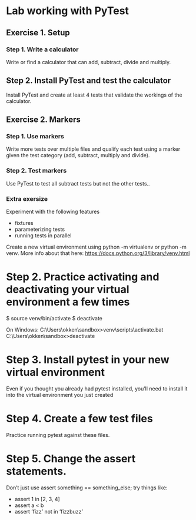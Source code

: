 
# Lab working with PyTest

## Exercise 1. Setup

### Step 1. Write a calculator
Write or find a calculator that can add, subtract, divide and multiply. 

## Step 2.  Install PyTest and test the calculator
Install PyTest and create at least 4 tests that validate the workings of the calculator. 

## Exercise 2. Markers

### Step 1. Use markers
Write more tests over multiple files and qualify each test
using a marker given the test category (add, subtract, multiply and divide).

### Step 2. Test markers
Use PyTest to test all subtract tests but not the other tests..

### Extra exersize
Experiment with the following features
- fixtures
- parameterizing tests
- running tests in parallel



Create a new virtual environment using python -m virtualenv or python -m venv. 
More info about that here:
https://docs.python.org/3/library/venv.html

# Step 2. Practice activating and deactivating your virtual environment a few times
$ source venv/bin/activate
$ deactivate

On Windows:
C:\Users\okken\sandbox>venv\scripts\activate.bat
C:\Users\okken\sandbox>deactivate

# Step 3. Install pytest in your new virtual environment
Even if you thought you already had pytest installed, you’ll need to install it into
the virtual environment you just created

# Step 4. Create a few test files
Practice running pytest against these files.

# Step 5. Change the assert statements. 
Don’t just use assert something == something_else; try things like:
- assert 1 in [2, 3, 4]
- assert a < b
- assert ’fizz’ not in ’fizzbuzz’